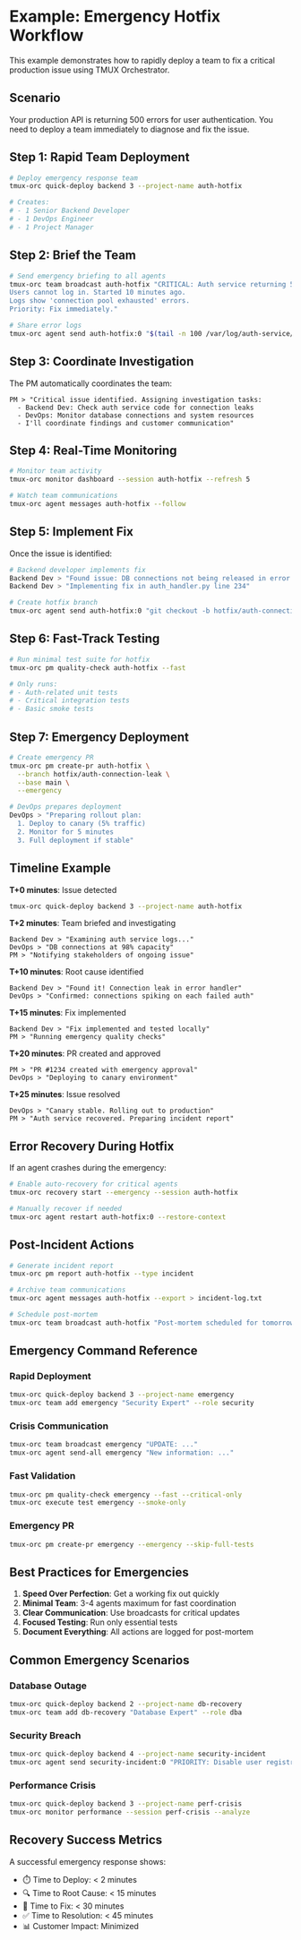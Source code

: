 # Example: Emergency Hotfix Workflow

This example demonstrates how to rapidly deploy a team to fix a critical production issue using TMUX Orchestrator.

## Scenario

Your production API is returning 500 errors for user authentication. You need to deploy a team immediately to diagnose and fix the issue.

## Step 1: Rapid Team Deployment

```bash
# Deploy emergency response team
tmux-orc quick-deploy backend 3 --project-name auth-hotfix

# Creates:
# - 1 Senior Backend Developer
# - 1 DevOps Engineer
# - 1 Project Manager
```

## Step 2: Brief the Team

```bash
# Send emergency briefing to all agents
tmux-orc team broadcast auth-hotfix "CRITICAL: Auth service returning 500 errors.
Users cannot log in. Started 10 minutes ago.
Logs show 'connection pool exhausted' errors.
Priority: Fix immediately."

# Share error logs
tmux-orc agent send auth-hotfix:0 "$(tail -n 100 /var/log/auth-service/error.log)"
```

## Step 3: Coordinate Investigation

The PM automatically coordinates the team:

```
PM > "Critical issue identified. Assigning investigation tasks:
  - Backend Dev: Check auth service code for connection leaks
  - DevOps: Monitor database connections and system resources
  - I'll coordinate findings and customer communication"
```

## Step 4: Real-Time Monitoring

```bash
# Monitor team activity
tmux-orc monitor dashboard --session auth-hotfix --refresh 5

# Watch team communications
tmux-orc agent messages auth-hotfix --follow
```

## Step 5: Implement Fix

Once the issue is identified:

```bash
# Backend developer implements fix
Backend Dev > "Found issue: DB connections not being released in error cases"
Backend Dev > "Implementing fix in auth_handler.py line 234"

# Create hotfix branch
tmux-orc agent send auth-hotfix:0 "git checkout -b hotfix/auth-connection-leak"
```

## Step 6: Fast-Track Testing

```bash
# Run minimal test suite for hotfix
tmux-orc pm quality-check auth-hotfix --fast

# Only runs:
# - Auth-related unit tests
# - Critical integration tests
# - Basic smoke tests
```

## Step 7: Emergency Deployment

```bash
# Create emergency PR
tmux-orc pm create-pr auth-hotfix \
  --branch hotfix/auth-connection-leak \
  --base main \
  --emergency

# DevOps prepares deployment
DevOps > "Preparing rollout plan:
  1. Deploy to canary (5% traffic)
  2. Monitor for 5 minutes
  3. Full deployment if stable"
```

## Timeline Example

**T+0 minutes**: Issue detected
```bash
tmux-orc quick-deploy backend 3 --project-name auth-hotfix
```

**T+2 minutes**: Team briefed and investigating
```
Backend Dev > "Examining auth service logs..."
DevOps > "DB connections at 98% capacity"
PM > "Notifying stakeholders of ongoing issue"
```

**T+10 minutes**: Root cause identified
```
Backend Dev > "Found it! Connection leak in error handler"
DevOps > "Confirmed: connections spiking on each failed auth"
```

**T+15 minutes**: Fix implemented
```
Backend Dev > "Fix implemented and tested locally"
PM > "Running emergency quality checks"
```

**T+20 minutes**: PR created and approved
```
PM > "PR #1234 created with emergency approval"
DevOps > "Deploying to canary environment"
```

**T+25 minutes**: Issue resolved
```
DevOps > "Canary stable. Rolling out to production"
PM > "Auth service recovered. Preparing incident report"
```

## Error Recovery During Hotfix

If an agent crashes during the emergency:

```bash
# Enable auto-recovery for critical agents
tmux-orc recovery start --emergency --session auth-hotfix

# Manually recover if needed
tmux-orc agent restart auth-hotfix:0 --restore-context
```

## Post-Incident Actions

```bash
# Generate incident report
tmux-orc pm report auth-hotfix --type incident

# Archive team communications
tmux-orc agent messages auth-hotfix --export > incident-log.txt

# Schedule post-mortem
tmux-orc team broadcast auth-hotfix "Post-mortem scheduled for tomorrow 2pm"
```

## Emergency Command Reference

### Rapid Deployment
```bash
tmux-orc quick-deploy backend 3 --project-name emergency
tmux-orc team add emergency "Security Expert" --role security
```

### Crisis Communication
```bash
tmux-orc team broadcast emergency "UPDATE: ..."
tmux-orc agent send-all emergency "New information: ..."
```

### Fast Validation
```bash
tmux-orc pm quality-check emergency --fast --critical-only
tmux-orc execute test emergency --smoke-only
```

### Emergency PR
```bash
tmux-orc pm create-pr emergency --emergency --skip-full-tests
```

## Best Practices for Emergencies

1. **Speed Over Perfection**: Get a working fix out quickly
2. **Minimal Team**: 3-4 agents maximum for fast coordination
3. **Clear Communication**: Use broadcasts for critical updates
4. **Focused Testing**: Run only essential tests
5. **Document Everything**: All actions are logged for post-mortem

## Common Emergency Scenarios

### Database Outage
```bash
tmux-orc quick-deploy backend 2 --project-name db-recovery
tmux-orc team add db-recovery "Database Expert" --role dba
```

### Security Breach
```bash
tmux-orc quick-deploy backend 4 --project-name security-incident
tmux-orc agent send security-incident:0 "PRIORITY: Disable user registration immediately"
```

### Performance Crisis
```bash
tmux-orc quick-deploy backend 3 --project-name perf-crisis
tmux-orc monitor performance --session perf-crisis --analyze
```

## Recovery Success Metrics

A successful emergency response shows:
- ⏱️ Time to Deploy: < 2 minutes
- 🔍 Time to Root Cause: < 15 minutes
- 🔧 Time to Fix: < 30 minutes
- ✅ Time to Resolution: < 45 minutes
- 📊 Customer Impact: Minimized

